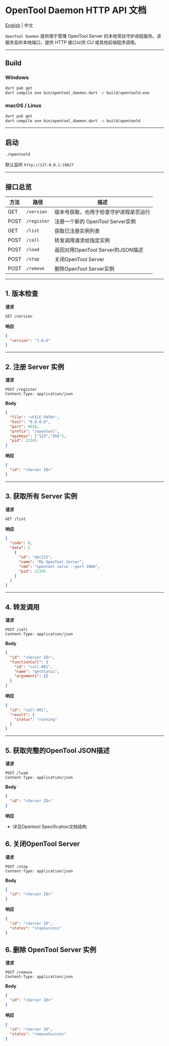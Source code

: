 # OpenTool Daemon HTTP API 文档

[English](README.md) | 中文

`OpenTool Daemon` 提供用于管理 OpenTool Server 的本地常驻守护进程服务。该服务监听本地端口，提供 HTTP 接口以供 CLI 或其他前端程序调用。

---

## Build

### Windows

```bash
dart pub get
dart compile exe bin/opentool_daemon.dart -o build/opentoold.exe
```

### macOS / Linux

```bash
dart pub get
dart compile exe bin/opentool_daemon.dart -o build/opentoold
```

---

## 启动

```bash
./opentoold
```

默认监听 `http://127.0.0.1:19627`

---

## 接口总览

| 方法   | 路径          | 描述                         |
|------|-------------|----------------------------|
| GET  | `/version`  | 版本号获取，也用于检查守护进程是否运行        |
| POST | `/register` | 注册一个新的 OpenTool Server实例   |
| GET  | `/list`     | 获取已注册实例列表                  |
| POST | `/call`     | 转发调用请求给指定实例                |
| POST | `/load`     | 返回对用OpenTool Server的JSON描述 |
| POST | `/stop`     | 关闭OpenTool Server          |
| POST | `/remove`   | 删除OpenTool Server实例        |

---

## 1. 版本检查

**请求**

```http
GET /version
```

**响应**

```json
{
  "version": "1.0.0"
}
```

---

## 2. 注册 Server 实例

**请求**

```http
POST /register
Content-Type: application/json
```

**Body**

```json
{
  "file": "<FILE PATH>",
  "host": "0.0.0.0",
  "port": 9628,
  "prefix": "/opentool",
  "apiKeys": ["123","456"],
  "pid": 12345
}
```

**响应**

```json
{
  "id": "<Server ID>"
}
```

---

## 3. 获取所有 Server 实例

**请求**

```http
GET /list
```

**响应**

```json
{
  "code": 0,
  "data": [
    {
      "id": "abc123",
      "name": "My OpenTool Server",
      "cmd": "opentool serve --port 2080",
      "pid": 12345
    }
  ]
}
```

---

## 4. 转发调用

**请求**

```http
POST /call
Content-Type: application/json
```

**Body**

```json
{
  "id": "<Server ID>",
  "functionCall": {
    "id": "call-001",
    "name": "getStatus",
    "arguments": {}
  }
}
```

**响应**

```json
{
  "id": "call-001",
  "result": {
    "status": "running"
  }
}
```

---

## 5. 获取完整的OpenTool JSON描述

**请求**

```http
POST /load
Content-Type: application/json
```

**Body**

```json
{
  "id": "<Server ID>"
}
```

**响应**

- 详见Opentool Specification文档结构

## 6. 关闭OpenTool Server

**请求**

```http
POST /stop
Content-Type: application/json
```

**Body**

```json
{
  "id": "<Server ID>"
}
```

**响应**

```json
{
  "id": "<Server ID",
  "status": "stopSuccess"
}
```

## 6. 删除 OpenTool Server 实例

**请求**

```http
POST /remove
Content-Type: application/json
```

**Body**

```json
{
  "id": "<Server ID>"
}
```

**响应**

```json
{
  "id": "<Server ID",
  "status": "removeSuccess"
}
```
